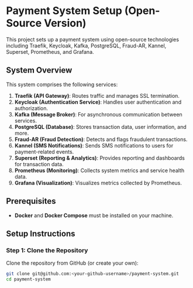 
# Payment System Setup (Open-Source Version)

This project sets up a payment system using open-source technologies including Traefik, Keycloak, Kafka, PostgreSQL, Fraud-AR, Kannel, Superset, Prometheus, and Grafana.

## System Overview

This system comprises the following services:

1. **Traefik (API Gateway)**: Routes traffic and manages SSL termination.
2. **Keycloak (Authentication Service)**: Handles user authentication and authorization.
3. **Kafka (Message Broker)**: For asynchronous communication between services.
4. **PostgreSQL (Database)**: Stores transaction data, user information, and more.
5. **Fraud-AR (Fraud Detection)**: Detects and flags fraudulent transactions.
6. **Kannel (SMS Notifications)**: Sends SMS notifications to users for payment-related events.
7. **Superset (Reporting & Analytics)**: Provides reporting and dashboards for transaction data.
8. **Prometheus (Monitoring)**: Collects system metrics and service health data.
9. **Grafana (Visualization)**: Visualizes metrics collected by Prometheus.

## Prerequisites

- **Docker** and **Docker Compose** must be installed on your machine.

## Setup Instructions

### Step 1: Clone the Repository

Clone the repository from GitHub (or create your own):

```bash
git clone git@github.com:<your-github-username>/payment-system.git
cd payment-system
